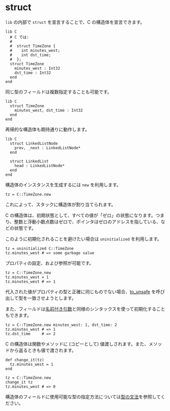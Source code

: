 # struct

`lib` の内部で `struct` を宣言することで、C の構造体を宣言できます。

```crystal
lib C
  # C では:
  #
  #  struct TimeZone {
  #    int minutes_west;
  #    int dst_time;
  #  };
  struct TimeZone
    minutes_west : Int32
    dst_time : Int32
  end
end
```

同じ型のフィールドは複数指定することも可能です。

```crystal
lib C
  struct TimeZone
    minutes_west, dst_time : Int32
  end
end
```

再帰的な構造体も期待通りに動作します。

```crystal
lib C
  struct LinkedListNode
    prev, _next : LinkedListNode*
  end

  struct LinkedList
    head : LinkedListNode*
  end
end
```

構造体のインスタンスを生成するには `new` を利用します。

```crystal
tz = C::TimeZone.new
```

これによって、スタックに構造体が割り当てられます。

C の構造体は、初期状態として、すべての値が「ゼロ」の状態になります。つまり、整数と浮動小数点数はゼロで、ポインタはゼロのアドレスを指している、などの状態です。

このように初期化されることを避けたい場合は `uninitialized` を利用します。

```crystal
tz = uninitialized C::TimeZone
tz.minutes_west # => some garbage value
```

プロパティの設定、および参照が可能です。

```crystal
tz = C::TimeZone.new
tz.minutes_west = 1
tz.minutes_west # => 1
```

代入された値がプロパティの型と正確に同じものでない場合、[to_unsafe](to_unsafe.html) を呼び出して型を一致させようとします。

また、フィールドは[名前付き引数](../default_and_named_arguments.html)と同様のシンタックスを使って初期化することもできます。

```crystal
tz = C::TimeZone.new minutes_west: 1, dst_time: 2
tz.minutes_west # => 1
tz.dst_time     # => 2
```

C の構造体は関数やメソッドに (コピーとして) 値渡しされます。また、メソッドから返るときも値で渡されます。

```crystal
def change_it(tz)
  tz.minutes_west = 1
end

tz = C::TimeZone.new
change_it tz
tz.minutes_west # => 0
```

構造体のフィールドに使用可能な型の指定方法については[型の文法](../type_grammar.html)を参照してください。
